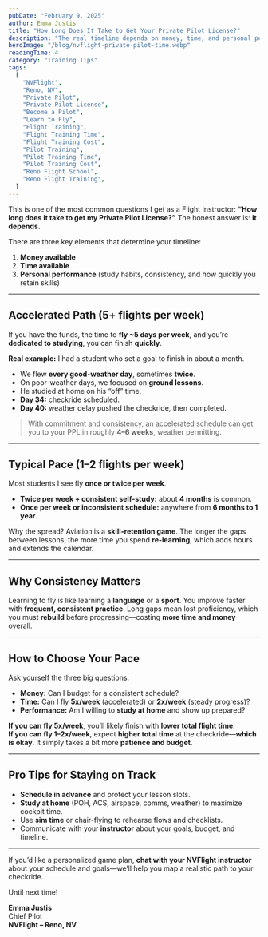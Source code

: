 ```yaml
---
pubDate: "February 9, 2025"
author: Emma Justis
title: "How Long Does It Take to Get Your Private Pilot License?"
description: "The real timeline depends on money, time, and personal performance. Here’s how different training schedules—from accelerated to once-a-week—affect how quickly you can earn your PPL with NVFlight in Reno, NV."
heroImage: "/blog/nvflight-private-pilot-time.webp"
readingTime: 4
category: "Training Tips"
tags:
  [
    "NVFlight",
    "Reno, NV",
    "Private Pilot",
    "Private Pilot License",
    "Become a Pilot",
    "Learn to Fly",
    "Flight Training",
    "Flight Training Time",
    "Flight Training Cost",
    "Pilot Training",
    "Pilot Training Time",
    "Pilot Training Cost",
    "Reno Flight School",
    "Reno Flight Training",
  ]
---
```


This is one of the most common questions I get as a Flight Instructor: **“How long does it take to get my Private Pilot License?”** The honest answer is: **it depends.**

There are three key elements that determine your timeline:

1. **Money available**  
2. **Time available**  
3. **Personal performance** (study habits, consistency, and how quickly you retain skills)

---

## Accelerated Path (5+ flights per week)

If you have the funds, the time to **fly ~5 days per week**, and you’re **dedicated to studying**, you can finish **quickly**.

**Real example:** I had a student who set a goal to finish in about a month.  
- We flew **every good-weather day**, sometimes **twice**.  
- On poor-weather days, we focused on **ground lessons**.  
- He studied at home on his “off” time.  
- **Day 34:** checkride scheduled.  
- **Day 40:** weather delay pushed the checkride, then completed.

> With commitment and consistency, an accelerated schedule can get you to your PPL in roughly **4–6 weeks**, weather permitting.

---

## Typical Pace (1–2 flights per week)

Most students I see fly **once or twice per week**.

- **Twice per week + consistent self-study:** about **4 months** is common.  
- **Once per week or inconsistent schedule:** anywhere from **6 months to 1 year**.

Why the spread? Aviation is a **skill-retention game**. The longer the gaps between lessons, the more time you spend **re-learning**, which adds hours and extends the calendar.

---

## Why Consistency Matters

Learning to fly is like learning a **language** or a **sport**. You improve faster with **frequent, consistent practice**. Long gaps mean lost proficiency, which you must **rebuild** before progressing—costing **more time and money** overall.

---

## How to Choose Your Pace

Ask yourself the three big questions:

- **Money:** Can I budget for a consistent schedule?  
- **Time:** Can I fly **5x/week** (accelerated) or **2x/week** (steady progress)?  
- **Performance:** Am I willing to **study at home** and show up prepared?

**If you can fly 5x/week**, you’ll likely finish with **lower total flight time**.  
**If you can fly 1–2x/week**, expect **higher total time** at the checkride—**which is okay**. It simply takes a bit more **patience and budget**.

---

## Pro Tips for Staying on Track

- **Schedule in advance** and protect your lesson slots.  
- **Study at home** (POH, ACS, airspace, comms, weather) to maximize cockpit time.  
- Use **sim time** or chair-flying to rehearse flows and checklists.  
- Communicate with your **instructor** about your goals, budget, and timeline.

---

If you’d like a personalized game plan, **chat with your NVFlight instructor** about your schedule and goals—we’ll help you map a realistic path to your checkride.

Until next time!

**Emma Justis**  
Chief Pilot  
**NVFlight – Reno, NV**
